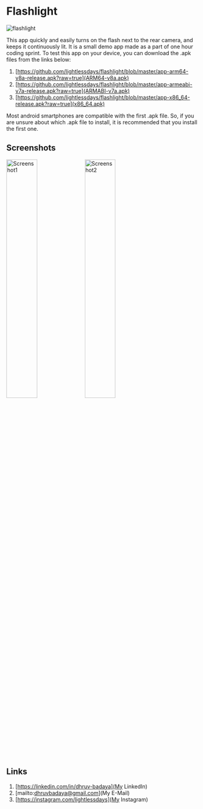 # Flashlight
![flashlight](https://user-images.githubusercontent.com/97734029/213902849-4d71cc0f-9823-4225-8b80-816a752ec605.png)

This app quickly and easily turns on the flash next to the rear camera, and keeps it continuously lit. It is a small demo app made as a part of one hour coding sprint. To test this app on your device, you can download the .apk files from the links below:

1. [https://github.com/lightlessdays/flashlight/blob/master/app-arm64-v8a-release.apk?raw=true](ARM64-v8a.apk)
2. [https://github.com/lightlessdays/flashlight/blob/master/app-armeabi-v7a-release.apk?raw=true](ARMABI-v7a.apk)
3. [https://github.com/lightlessdays/flashlight/blob/master/app-x86_64-release.apk?raw=true](x86_64.apk)

Most android smartphones are compatible with the first .apk file. So, if you are unsure about which .apk file to install, it is recommended that you install the first one.

## Screenshots

<img src="https://user-images.githubusercontent.com/97734029/213903018-19f44be5-c3aa-447b-8728-53187abb4412.jpg" width=40% alt="Screenshot1">    <img src="https://user-images.githubusercontent.com/97734029/213903020-56599b0c-7829-444a-8358-4deda6343583.jpg" width=40% alt="Screenshot2">



## Links

1. [https://linkedin.com/in/dhruv-badaya](My LinkedIn)
2. [mailto:dhruvbadaya@gmail.com](My E-Mail)
3. [https://instagram.com/lightlessdays](My Instagram)
